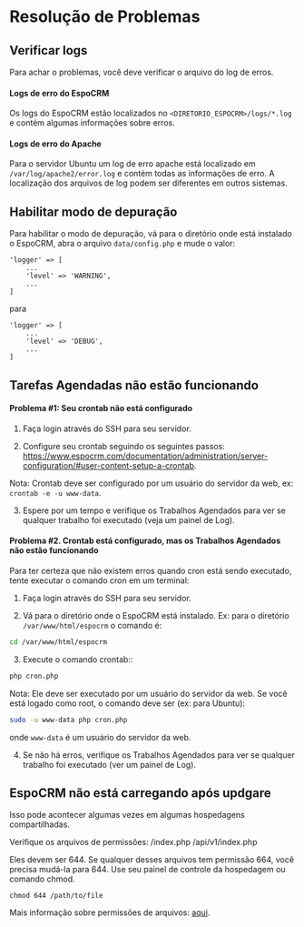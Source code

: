 # Resolução de Problemas

## Verificar logs

Para achar o problemas, você deve verificar o arquivo do log de erros.

#### Logs de erro do EspoCRM

Os logs do EspoCRM estão localizados no  `<DIRETORIO_ESPOCRM>/logs/*.log` e contém algumas informações sobre erros.

#### Logs de erro do Apache

Para o servidor Ubuntu um log de erro apache está localizado em `/var/log/apache2/error.log` e contém todas as informações de erro. A localização dos arquivos de log podem ser diferentes em outros sistemas. 

## Habilitar modo de depuração

Para habilitar o modo de depuração, vá para o diretório onde está instalado o EspoCRM, abra o arquivo `data/config.php` e mude o valor:

```
'logger' => [
    ...
    'level' => 'WARNING',
    ...
]
```
para
```
'logger' => [
    ...
    'level' => 'DEBUG',
    ...
]
```

## Tarefas Agendadas não estão funcionando

#### Problema #1: Seu crontab não está configurado

1. Faça login através do SSH para seu servidor.

2. Configure seu crontab seguindo os seguintes passos: https://www.espocrm.com/documentation/administration/server-configuration/#user-content-setup-a-crontab.

Nota: Crontab deve ser configurado por um usuário do servidor da web, ex: `crontab -e -u www-data`.

3. Espere por um tempo e verifique os Trabalhos Agendados para ver se qualquer trabalho foi executado (veja um painel de Log).

#### Problema #2. Crontab está configurado, mas os Trabalhos Agendados não estão funcionando

Para ter certeza que não existem erros quando cron está sendo executado, tente executar o comando cron em um terminal:

1. Faça login através do SSH para seu servidor.

2. Vá para o diretório onde o EspoCRM está instalado. Ex: para o diretório `/var/www/html/espocrm` o comando é:

```bash
cd /var/www/html/espocrm
```

3. Execute o comando crontab::

```bash
php cron.php
```

Nota: Ele deve ser executado por um usuário do servidor da web. Se você está logado como root, o comando deve ser (ex: para Ubuntu):

```bash
sudo -u www-data php cron.php
```

onde `www-data` é um usuário do servidor da web.

4. Se não há erros, verifique os Trabalhos Agendados para ver se qualquer trabalho foi executado (ver um painel de Log).

## EspoCRM não está carregando após updgare

Isso pode acontecer algumas vezes em algumas hospedagens compartilhadas.

Verifique os arquivos de permissões:
/index.php
/api/v1/index.php

Eles devem ser 644. Se qualquer desses arquivos tem permissão 664, você precisa mudá-la para 644. Use seu painel de controle da hospedagem ou comando chmod.

```
chmod 644 /path/to/file
```
Mais informação sobre permissões de arquivos: [aqui](server-configuration.md#required-permissions-for-unix-based-systems).
